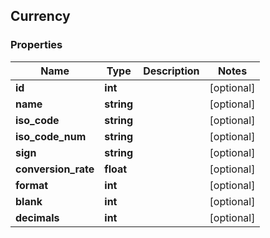 ## Currency

### Properties
Name | Type | Description | Notes
------------ | ------------- | ------------- | -------------
**id** | **int** |  | [optional] 
**name** | **string** |  | [optional] 
**iso_code** | **string** |  | [optional] 
**iso_code_num** | **string** |  | [optional] 
**sign** | **string** |  | [optional] 
**conversion_rate** | **float** |  | [optional] 
**format** | **int** |  | [optional] 
**blank** | **int** |  | [optional] 
**decimals** | **int** |  | [optional] 


